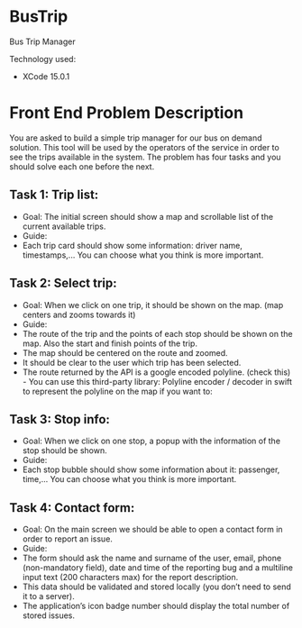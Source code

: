 # BusTrip
Bus Trip Manager

Technology used: 
- XCode 15.0.1

# Front End Problem Description
You are asked to build a simple trip manager for our bus on demand solution. This tool will be used by the operators of the service in order to see the trips available in the system. The problem has four tasks and you should solve each one before the next.

## Task 1: Trip list:
- Goal:
The initial screen should show a map and scrollable list of the current available trips.
- Guide:
- Each trip card should show some information: driver name, timestamps,... You can choose what you think is more important.

## Task 2: Select trip:
- Goal:
When we click on one trip, it should be shown on the map. (map centers and zooms towards it)
- Guide:
- The route of the trip and the points of each stop should be shown on the map.
Also the start and finish points of the trip.
- The map should be centered on the route and zoomed.
- It should be clear to the user which trip has been selected.
- The route returned by the API is a google encoded polyline. (check this) - You can
use this third-party library: Polyline encoder / decoder in swift to represent the polyline on the map if you want to:

## Task 3: Stop info:
- Goal:
When we click on one stop, a popup with the information of the stop should be shown.
- Guide:
- Each stop bubble should show some information about it: passenger, time,...
You can choose what you think is more important.

## Task 4: Contact form:
- Goal:
On the main screen we should be able to open a contact form in order to report an issue.
- Guide:
- The form should ask the name and surname of the user, email, phone
(non-mandatory field), date and time of the reporting bug and a multiline input text (200 characters max) for the report description.
- This data should be validated and stored locally (you don’t need to send it to a server).
- The application’s icon badge number should display the total number of stored issues.
